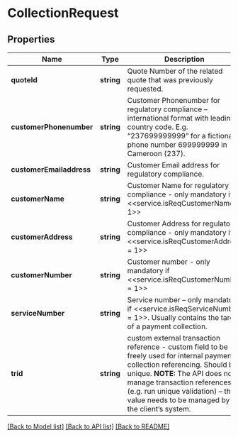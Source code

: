 # CollectionRequest

## Properties
Name | Type | Description | Notes
------------ | ------------- | ------------- | -------------
**quoteId** | **string** | Quote Number of the related quote that was previously requested. | 
**customerPhonenumber** | **string** | Customer Phonenumber for regulatory compliance – international format with leading country code. E.g. “237699999999” for a fictional phone number 699999999 in Cameroon (237). | 
**customerEmailaddress** | **string** | Customer Email address for regulatory compliance. | 
**customerName** | **string** | Customer Name for regulatory compliance - only mandatory if &lt;&lt;service.isReqCustomerName &#x3D; 1&gt;&gt; | [optional] 
**customerAddress** | **string** | Customer Address for regulatory compliance - only mandatory if &lt;&lt;service.isReqCustomerAddress &#x3D; 1&gt;&gt; | [optional] 
**customerNumber** | **string** | Customer number - only mandatory if &lt;&lt;service.isReqCustomerNumber &#x3D; 1&gt;&gt; | [optional] 
**serviceNumber** | **string** | Service number – only mandatory if &lt;&lt;service.isReqServiceNumber &#x3D; 1&gt;&gt;. Usually contains the target of a payment collection. | [optional] 
**trid** | **string** | custom external transaction reference - custom field to be freely used for internal payment collection referencing. Should be unique. **NOTE:** The API does not manage transaction references (e.g. run unique validation) – this value needs to be managed by the client’s system. | [optional] 

[[Back to Model list]](../../README.md#documentation-for-models) [[Back to API list]](../../README.md#documentation-for-api-endpoints) [[Back to README]](../../README.md)

